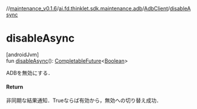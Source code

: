 //[maintenance_v0.1.6](../../../index.md)/[ai.fd.thinklet.sdk.maintenance.adb](../index.md)/[AdbClient](index.md)/[disableAsync](disable-async.md)

# disableAsync

[androidJvm]\
fun [disableAsync](disable-async.md)(): [CompletableFuture](https://docs.oracle.com/javase/8/docs/api/java/util/concurrent/CompletableFuture.html)&lt;[Boolean](https://kotlinlang.org/api/latest/jvm/stdlib/kotlin/-boolean/index.html)&gt;

ADBを無効にする．

#### Return

非同期な結果通知．Trueならば有効から，無効への切り替え成功．
